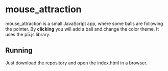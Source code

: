 # mouse_attraction

mouse_attraction is a small JavaScript app, where some balls are following the pointer.
By **clicking** you will add a ball and change the color theme.
It uses the p5.js library.

## Running

Just download the repository and open the index.html in a browser.
